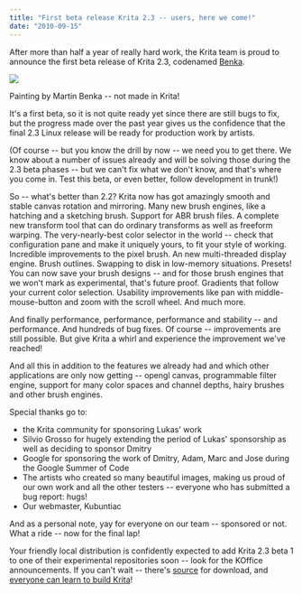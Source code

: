```yaml
---
title: "First beta release Krita 2.3 -- users, here we come!"
date: "2010-09-15"
---
```


After more than half a year of really hard work, the Krita team is proud to announce the first beta release of Krita 2.3, codenamed [Benka](http://www.suite101.com/content/martin-benka-slovak-painter-and-illustrator-a97551).

![](/images/posts/2010/benka.png)  

Painting by Martin Benka -- not made in Krita!  

It's a first beta, so it is not quite ready yet since there are still bugs to fix, but the progress made over the past year gives us the confidence that the final 2.3 Linux release will be ready for production work by artists.

(Of course -- but you know the drill by now -- we need you to get there. We know about a number of issues already and will be solving those during the 2.3 beta phases -- but we can't fix what we don't know, and that's where you come in. Test this beta, or even better, follow development in trunk!)

So -- what's better than 2.2? Krita now has got amazingly smooth and stable canvas rotation and mirroring. Many new brush engines, like a hatching and a sketching brush. Support for ABR brush files. A complete new transform tool that can do ordinary transforms as well as freeform warping. The very-nearly-best color selector in the world -- check that configuration pane and make it uniquely yours, to fit your style of working. Incredible improvements to the pixel brush. An new multi-threaded display engine. Brush outlines. Swapping to disk in low-memory situations. Presets! You can now save your brush designs -- and for those brush engines that we won't mark as experimental, that's future proof. Gradients that follow your current color selection. Usability improvements like pan with middle-mouse-button and zoom with the scroll wheel. And much more.

And finally performance, performance, performance and stability -- and performance. And hundreds of bug fixes. Of course -- improvements are still possible. But give Krita a whirl and experience the improvement we've reached!

And all this in addition to the features we already had and which other applications are only now getting -- opengl canvas, programmable filter engine, support for many color spaces and channel depths, hairy brushes and other brush engines.

Special thanks go to:

- the Krita community for sponsoring Lukas' work
- Silvio Grosso for hugely extending the period of Lukas' sponsorship as well as deciding to sponsor Dmitry
- Google for sponsoring the work of Dmitry, Adam, Marc and Jose during the Google Summer of Code
- The artists who created so many beautiful images, making us proud of our own work and all the other testers -- everyone who has submitted a bug report: hugs!
- Our webmaster, Kubuntiac  
    

And as a personal note, yay for everyone on our team -- sponsored or not. What a ride -- now for the final lap!  

Your friendly local distribution is confidently expected to add Krita 2.3 beta 1 to one of their experimental repositories soon -- look for the KOffice announcements. If you can't wait -- there's [source](http://download.kde.org/download.php?url=unstable/koffice-2.2.81/koffice-2.2.81.tar.bz2) for download, and [everyone can learn to build Krita](http://forum.kde.org/viewtopic.php?f=139&t=86990)!
